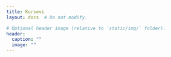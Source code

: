 ```yaml
---
title: Kursevi
layout: docs  # Do not modify.

# Optional header image (relative to `static/img/` folder).
header:
  caption: ""
  image: ""
---
```


